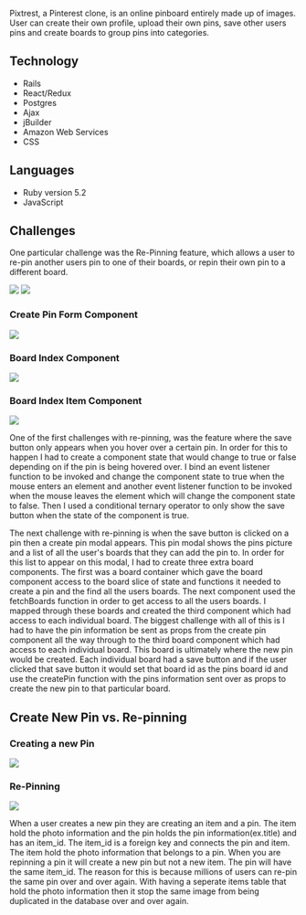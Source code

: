 Pixtrest, a Pinterest clone, is an online pinboard entirely made up of images. User can create their own profile, upload their own pins, save other users pins and create boards to group pins into categories.


## Technology
- Rails
- React/Redux
- Postgres
- Ajax
- jBuilder
- Amazon Web Services
- CSS

## Languages

- Ruby version 5.2
- JavaScript

## Challenges

One particular challenge was the Re-Pinning feature, which allows a user to re-pin another users pin to one of their boards, or repin their own pin to a different board.

<img src='http://i67.tinypic.com/zkip84.png'>
<img src='http://i63.tinypic.com/10omyy9.png/'>

### Create Pin Form Component

<img src='http://i66.tinypic.com/34in14y.png'>

### Board Index Component

<img src='http://i63.tinypic.com/9r3z9e.png'>

### Board Index Item Component

<img src='http://i66.tinypic.com/34in14y.png'>


One of the first challenges with re-pinning, was the feature where the save button only appears when you hover over a certain pin. In order for this to happen I had to create a component state that would change to true or false depending on if the pin is being hovered over. I bind an event listener function to be invoked and change the component state to true when the mouse enters an element and another event listener function to be invoked when the mouse leaves the element which will change the component state to false. Then I used a conditional ternary operator to only show the save button when the state of the component is true. 

The next challenge with re-pinning is when the save button is clicked on a pin then a create pin modal appears. This pin modal shows the pins picture and a list of all the user's boards that they can add the pin to. In order for this list to appear on this modal, I had to create three extra board components. The first was a board container which gave the board component access to the board slice of state and functions it needed to create a pin and the find all the users boards. The next component used the fetchBoards function in order to get access to all the users boards. I mapped through these boards and created the third component which had access to each individual board. The biggest challenge with all of this is I had to have the pin information be sent as props from the create pin component all the way through to the third board component which had access to each individual board. This board is ultimately where the new pin would be created. Each individual board had a save button and if the user clicked that save button it would set that board id as the pins board id and use the createPin function with the pins information sent over as props to create the new pin to that particular board.

## Create New Pin vs. Re-pinning

### Creating a new Pin

<img src='http://i67.tinypic.com/25owiv6.png'>

### Re-Pinning

<img src='http://i68.tinypic.com/30ker9k.png'>

When a user creates a new pin they are creating an item and a pin. The item hold the photo information and the pin holds the pin information(ex.title) and has an item_id. The item_id is a foreign key and connects the pin and item. The item hold the photo information that belongs to a pin. When you are repinning a pin it will create a new pin but not a new item. The pin will have the same item_id. The reason for this is because millions of users can re-pin the same pin over and over again. With having a seperate items table that hold the photo information then it stop the same image from being duplicated in the database over and over again. 


